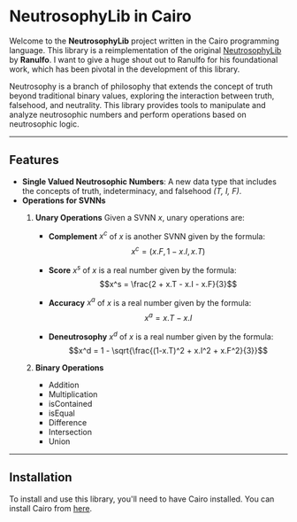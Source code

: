 # NeutrosophyLib in Cairo

Welcome to the **NeutrosophyLib** project written in the Cairo programming language. This library is a reimplementation of the original [NeutrosophyLib](https://github.com/SatisfiedVagabonds/NeutrosophyLib/tree/master) by **Ranulfo**. I want to give a huge shout out to Ranulfo for his foundational work, which has been pivotal in the development of this library. 

Neutrosophy is a branch of philosophy that extends the concept of truth beyond traditional binary values, exploring the interaction between truth, falsehood, and neutrality. This library provides tools to manipulate and analyze neutrosophic numbers and perform operations based on neutrosophic logic.

---

## Features

- **Single Valued Neutrosophic Numbers**: A new data type that includes the concepts of truth, indeterminacy, and falsehood _(T, I, F)_.
- **Operations for SVNNs**
    1. **Unary Operations** 
    Given a SVNN _x_, unary operations are:
        - **Complement** $x^c$ of $x$ is another SVNN given by the formula:
                $$x^c = (x.F, 1 - x.I, x.T)$$

        - **Score** $x^s$ of $x$ is a real number given by the formula:
                $$x^s = \frac{2 + x.T - x.I - x.F}{3}$$

        - **Accuracy** $x^a$ of $x$ is a real number given by the formula:
                $$x^a = x.T - x.I$$

        - **Deneutrosophy** $x^d$ of $x$ is a real number given by the formula:
                $$x^d = 1 - \sqrt{\frac{(1-x.T)^2 + x.I^2 + x.F^2}{3}}$$

    2. **Binary Operations**
        - Addition
        - Multiplication
        - isContained
        - isEqual
        - Difference
        - Intersection
        - Union
        
---

## Installation

To install and use this library, you'll need to have Cairo installed. You can install Cairo from [here](https://www.cairo-lang.org/docs/quickstart.html).
